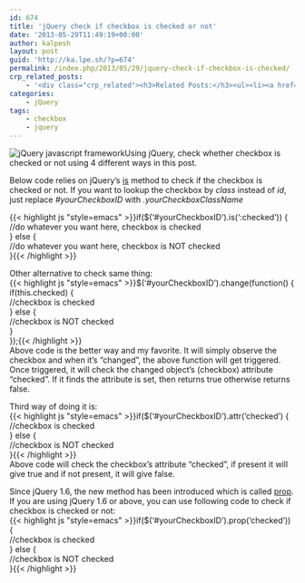 ```yaml
---
id: 674
title: 'jQuery check if checkbox is checked or not'
date: '2013-05-29T11:49:19+00:00'
author: kalpesh
layout: post
guid: 'http://ka.lpe.sh/?p=674'
permalink: /index.php/2013/05/29/jquery-check-if-checkbox-is-checked/
crp_related_posts:
    - '<div class="crp_related"><h3>Related Posts:</h3><ul><li><a href="http://ka.lpe.sh/2012/07/12/magento-add-radio-checkbox-button-to-admin-grid/"     class="crp_title">Magento add radio / checkbox button to admin grid</a></li><li><a href="http://ka.lpe.sh/2013/05/29/jquery-redirect-page-with-javascript-alternative/"     class="crp_title">jQuery redirect page, with javascript alternative</a></li><li><a href="http://ka.lpe.sh/2012/09/13/magento-submitting-form-in-admin-redirects-to-dashboard/"     class="crp_title">Magento: Submitting form in admin redirects to dashboard</a></li><li><a href="http://ka.lpe.sh/2012/09/13/magento-get-product-attribute-select-option-idlabelvalue/"     class="crp_title">Magento: Get product attribute&#8217;s select option id/label/value</a></li><li><a href="http://ka.lpe.sh/2013/05/20/magento-pinterest-extension-plugin-autopin-multiple-product-images/"     class="crp_title">Magento Pinterest extension Auto Pin multiple product images Plugin</a></li></ul></div>'
categories:
    - jQuery
tags:
    - checkbox
    - jquery
---
```


![jQuery javascript framework](http://ka.lpe.sh/wp-content/uploads/2013/06/jquery-logo.png)Using jQuery, check whether checkbox is checked or not using 4 different ways in this post.

Below code relies on jQuery’s [is](http://api.jquery.com/is/ "jQuery is method") method to check if the checkbox is checked or not. If you want to lookup the checkbox by *class* instead of *id*, just replace *\#yourCheckboxID* with *.yourCheckboxClassName*

{{< highlight js "style=emacs" >}}if($(‘#yourCheckboxID’).is(‘:checked’)) {  
 //do whatever you want here, checkbox is checked  
} else {  
 //do whatever you want here, checkbox is NOT checked  
}{{< /highlight >}}

Other alternative to check same thing:  
{{< highlight js "style=emacs" >}}$(‘#yourCheckboxID’).change(function() {  
 if(this.checked) {  
 //checkbox is checked  
 } else {  
 //checkbox is NOT checked  
 }  
});{{< /highlight >}}  
Above code is the better way and my favorite. It will simply observe the checkbox and when it’s “changed”, the above function will get triggered. Once triggered, it will check the changed object’s (checkbox) attribute “checked”. If it finds the attribute is set, then returns true otherwise returns false.

Third way of doing it is:  
{{< highlight js "style=emacs" >}}if($(‘#yourCheckboxID’).attr(‘checked’) {  
 //checkbox is checked  
} else {  
 //checkbox is NOT checked  
}{{< /highlight >}}  
Above code will check the checkbox’s attribute “checked”, if present it will give true and if not present, it will give false.

Since jQuery 1.6, the new method has been introduced which is called [prop](http://api.jquery.com/prop/ "jQuery prop method"). If you are using jQuery 1.6 or above, you can use following code to check if checkbox is checked or not:  
{{< highlight js "style=emacs" >}}if($(‘#yourCheckboxID’).prop(‘checked’)) {  
 //checkbox is checked  
} else {  
 //checkbox is NOT checked  
}{{< /highlight >}}